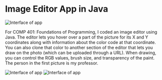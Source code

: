 # Image Editor App in Java
  ![Interface of app](https://66.media.tumblr.com/dad480eb1f5c412f5141bfca679f95df/tumblr_inline_pg8g47tBw41qiqpif_500.png)

For COMP 401: Foundations of Programming, I coded an image editor using Java. The editor lets you hover over a part of the picture for its X and Y coordinates along with information about the color code at that coordinate. You can also clone that color to another section of the editor that lets you draw on the photo (which can be uploaded through a URL). When drawing, you can control the RGB values, brush size, and transparency of the paint. The person in the first picture is my professor.

 ![Interface of app](https://66.media.tumblr.com/85a1d10bde7f2309ffed917b51ed4f69/tumblr_inline_pg8g3qI6pC1qiqpif_500.png)
 ![Interface of app](https://66.media.tumblr.com/afbb8e155eb9ccaa97aeb2b29d53eaa4/tumblr_inline_pg8g3zkVyX1qiqpif_500.png)
